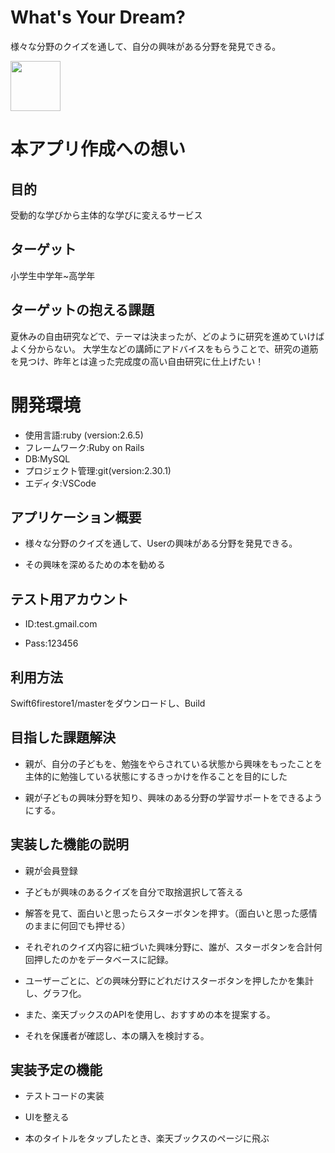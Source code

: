 # What's Your Dream?
様々な分野のクイズを通して、自分の興味がある分野を発見できる。

<img src="https://user-images.githubusercontent.com/77444865/129061939-9832afc7-5dac-409e-b172-405c5f959999.png" width=80vw height=80vh >


# 本アプリ作成への想い
## 目的
受動的な学びから主体的な学びに変えるサービス
## ターゲット
小学生中学年~高学年
## ターゲットの抱える課題
夏休みの自由研究などで、テーマは決まったが、どのように研究を進めていけばよく分からない。
大学生などの講師にアドバイスをもらうことで、研究の道筋を見つけ、昨年とは違った完成度の高い自由研究に仕上げたい！
# 開発環境
* 使用言語:ruby (version:2.6.5)
* フレームワーク:Ruby on Rails
* DB:MySQL
* プロジェクト管理:git(version:2.30.1)
* エディタ:VSCode


## アプリケーション概要

* 様々な分野のクイズを通して、Userの興味がある分野を発見できる。

* その興味を深めるための本を勧める

## テスト用アカウント

* ID&#58;test.gmail.com

* Pass&#58;123456

## 利用方法
Swift6firestore1/masterをダウンロードし、Build

## 目指した課題解決

* 親が、自分の子どもを、勉強をやらされている状態から興味をもったことを主体的に勉強している状態にするきっかけを作ることを目的にした

* 親が子どもの興味分野を知り、興味のある分野の学習サポートをできるようにする。 

## 実装した機能の説明

* 親が会員登録

* 子どもが興味のあるクイズを自分で取捨選択して答える

* 解答を見て、面白いと思ったらスターボタンを押す。（面白いと思った感情のままに何回でも押せる） 

* それぞれのクイズ内容に紐づいた興味分野に、誰が、スターボタンを合計何回押したのかをデータベースに記録。

* ユーザーごとに、どの興味分野にどれだけスターボタンを押したかを集計し、グラフ化。

* また、楽天ブックスのAPIを使用し、おすすめの本を提案する。

* それを保護者が確認し、本の購入を検討する。


## 実装予定の機能
* テストコードの実装

* UIを整える

* 本のタイトルをタップしたとき、楽天ブックスのページに飛ぶ
